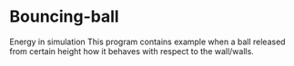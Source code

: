 # Bouncing-ball
Energy in simulation
This program contains example when a ball released from certain height how it behaves with respect to the wall/walls.
